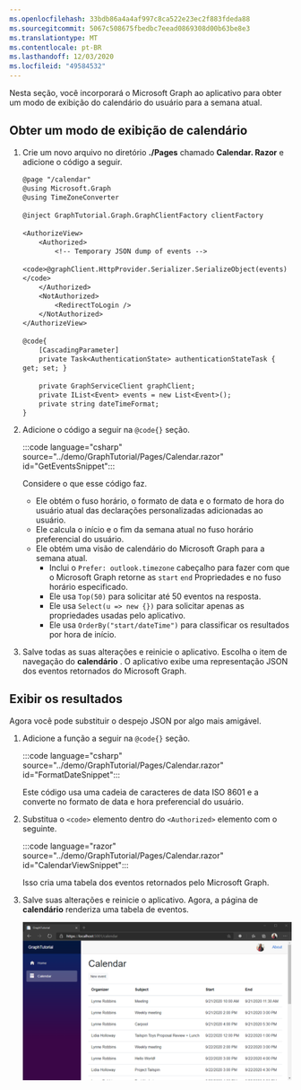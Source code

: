 ```yaml
---
ms.openlocfilehash: 33bdb86a4a4af997c8ca522e23ec2f883fdeda88
ms.sourcegitcommit: 5067c508675fbedbc7eead0869308d00b63be8e3
ms.translationtype: MT
ms.contentlocale: pt-BR
ms.lasthandoff: 12/03/2020
ms.locfileid: "49584532"
---
```

<!-- markdownlint-disable MD002 MD041 -->

Nesta seção, você incorporará o Microsoft Graph ao aplicativo para obter um modo de exibição do calendário do usuário para a semana atual.

## <a name="get-a-calendar-view"></a>Obter um modo de exibição de calendário

1. Crie um novo arquivo no diretório **./Pages** chamado **Calendar. Razor** e adicione o código a seguir.

    ```razor
    @page "/calendar"
    @using Microsoft.Graph
    @using TimeZoneConverter

    @inject GraphTutorial.Graph.GraphClientFactory clientFactory

    <AuthorizeView>
        <Authorized>
            <!-- Temporary JSON dump of events -->
            <code>@graphClient.HttpProvider.Serializer.SerializeObject(events)</code>
        </Authorized>
        <NotAuthorized>
            <RedirectToLogin />
        </NotAuthorized>
    </AuthorizeView>

    @code{
        [CascadingParameter]
        private Task<AuthenticationState> authenticationStateTask { get; set; }

        private GraphServiceClient graphClient;
        private IList<Event> events = new List<Event>();
        private string dateTimeFormat;
    }
    ```

1. Adicione o código a seguir na `@code{}` seção.

    :::code language="csharp" source="../demo/GraphTutorial/Pages/Calendar.razor" id="GetEventsSnippet":::

    Considere o que esse código faz.

    - Ele obtém o fuso horário, o formato de data e o formato de hora do usuário atual das declarações personalizadas adicionadas ao usuário.
    - Ele calcula o início e o fim da semana atual no fuso horário preferencial do usuário.
    - Ele obtém uma visão de calendário do Microsoft Graph para a semana atual.
        - Inclui o `Prefer: outlook.timezone` cabeçalho para fazer com que o Microsoft Graph retorne as `start` `end` Propriedades e no fuso horário especificado.
        - Ele usa `Top(50)` para solicitar até 50 eventos na resposta.
        - Ele usa `Select(u => new {})` para solicitar apenas as propriedades usadas pelo aplicativo.
        - Ele usa `OrderBy("start/dateTime")` para classificar os resultados por hora de início.

1. Salve todas as suas alterações e reinicie o aplicativo. Escolha o item de navegação do **calendário** . O aplicativo exibe uma representação JSON dos eventos retornados do Microsoft Graph.

## <a name="display-the-results"></a>Exibir os resultados

Agora você pode substituir o despejo JSON por algo mais amigável.

1. Adicione a função a seguir na `@code{}` seção.

    :::code language="csharp" source="../demo/GraphTutorial/Pages/Calendar.razor" id="FormatDateSnippet":::

    Este código usa uma cadeia de caracteres de data ISO 8601 e a converte no formato de data e hora preferencial do usuário.

1. Substitua o `<code>` elemento dentro do `<Authorized>` elemento com o seguinte.

    :::code language="razor" source="../demo/GraphTutorial/Pages/Calendar.razor" id="CalendarViewSnippet":::

    Isso cria uma tabela dos eventos retornados pelo Microsoft Graph.

1. Salve suas alterações e reinicie o aplicativo. Agora, a página de **calendário** renderiza uma tabela de eventos.

    ![Uma captura de tela do aplicativo mostrando uma tabela de eventos](images/calendar-view.png)
